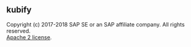 ## kubify
Copyright (c) 2017-2018 SAP SE or an SAP affiliate company. All rights reserved.    
[Apache 2 license](./LICENSE.md ).
